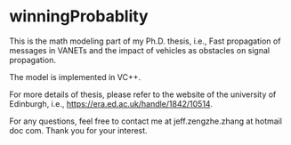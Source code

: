 # winningProbablity
This is the math modeling part of my Ph.D. thesis, i.e., 
Fast propagation of messages in VANETs and the impact of vehicles as obstacles on signal propagation. 

The model is implemented in VC++. 

For more details of thesis, please refer to the website of the university of Edinburgh, i.e., https://era.ed.ac.uk/handle/1842/10514.

For any questions, feel free to contact me at jeff.zengzhe.zhang at hotmail doc com. Thank you for your interest.
